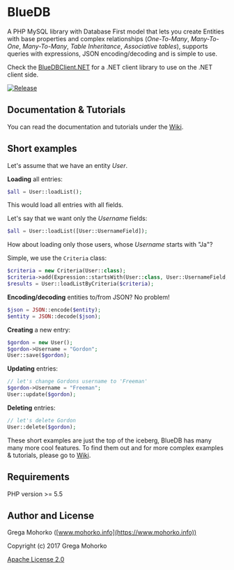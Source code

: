 # BlueDB

A PHP MySQL library with Database First model that lets you create Entities with base properties and complex relationships (*One-To-Many*, *Many-To-One*, *Many-To-Many*, *Table Inheritance*, *Associative tables*), supports queries with expressions, JSON encoding/decoding and is simple to use.

Check the [BlueDBClient.NET](https://github.com/GregaMohorko/BlueDBClient.NET) for a .NET client library to use on the .NET client side.

[![Release](https://img.shields.io/github/release/GregaMohorko/BlueDB.svg?style=flat-square)](https://github.com/GregaMohorko/BlueDB/releases/latest)

## Documentation & Tutorials

You can read the documentation and tutorials under the [Wiki](https://github.com/GregaMohorko/bluedb/wiki).

## Short examples

Let's assume that we have an entity *User*.

**Loading** all entries:
```PHP
$all = User::loadList();
```
This would load all entries with all fields.

Let's say that we want only the *Username* fields:
```PHP
$all = User::loadList([User::UsernameField]);
```

How about loading only those users, whose *Username* starts with "Ja"?

Simple, we use the `Criteria` class:
```PHP
$criteria = new Criteria(User::class);
$criteria->add(Expression::startsWith(User::class, User::UsernameField, "Ja"));
$results = User::loadListByCriteria($criteria);
```

**Encoding/decoding** entities to/from JSON? No problem!
```PHP
$json = JSON::encode($entity);
$entity = JSON::decode($json);
```

**Creating** a new entry:
```PHP
$gordon = new User();
$gordon->Username = "Gordon";
User::save($gordon);
```

**Updating** entries:
```PHP
// let's change Gordons username to 'Freeman'
$gordon->Username = "Freeman";
User::update($gordon);
```

**Deleting** entries:
```PHP
// let's delete Gordon
User::delete($gordon);
```

These short examples are just the top of the iceberg, BlueDB has many many more cool features. To find them out and for more complex examples & tutorials, please go to [Wiki](https://github.com/GregaMohorko/bluedb/wiki).

## Requirements

PHP version >= 5.5

## Author and License

Grega Mohorko ([www.mohorko.info](https://www.mohorko.info))

Copyright (c) 2017 Grega Mohorko

[Apache License 2.0](./LICENSE)
